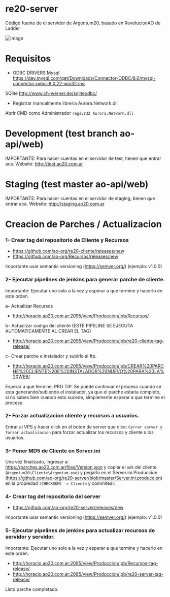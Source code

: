 # re20-server
Código fuente de el servidor de Argentum20, basado en RevolucionAO de Ladder

![image](https://user-images.githubusercontent.com/5874806/126402326-e94f25b3-3992-4db2-ad0b-8b30ad5d34ee.png)

# Requisitos

- ODBC DRIVERS
Mysql
https://dev.mysql.com/get/Downloads/Connector-ODBC/8.0/mysql-connector-odbc-8.0.22-win32.msi

SQlite
http://www.ch-werner.de/sqliteodbc/

- Registrar manualmente libreria Aurora.Network.dll 

Abrir CMD como Administrador `regsvr32 Aurora.Network.dll`


# Development (test branch ao-api/web)
IMPORTANTE: Para hacer cuentas en el servidor de test, tienen que entrar aca.
Website:
http://test.ao20.com.ar



# Staging (test master ao-api/web)
IMPORTANTE: Para hacer cuentas en el servidor de staging, tienen que entrar aca.
Website:
http://staging.ao20.com.ar

# Creacion de Parches / Actualizacion

### 1- Crear tag del repositorio de Cliente y Recursos

- https://github.com/ao-org/re20-cliente/releases/new
- https://github.com/ao-org/Recursos/releases/new

Importante usar semantic versioning (https://semver.org/) (ejemplo: v1.0.0)

### 2- Ejecutar pipelines de jenkins para generar parche de cliente. 
Importante: Ejecutar uno solo a la vez y esperar a que termine y hacerlo en este orden.

a- Actualizar Recursos

- http://horacio.ao20.com.ar:2095/view/Produccion/job/Recursos/

b- Actualizar codigo del cliente (ESTE PIPELINE SE EJECUTA AUTOMATICAMENTE AL CREAR EL TAG)

- http://horacio.ao20.com.ar:2095/view/Produccion/job/re20-cliente-tag-release/

c- Crear parche e instalador y subirlo al ftp.

- http://horacio.ao20.com.ar:2095/view/Produccion/job/CREAR%20PARCHE%20CLIENTE%20E%20INSTALADOR%20NUEVO%20PARA%20LA%20WEB/

Esperar a que termine.
PRO TIP: Se puede continuar el proceso cuando se esta generando/subiendo el instalador, ya que el parche estaria completo, si no sabes bien cuando esto sucede, simplemente esperar a que termine el proceso.

### 2- Forzar actualizacion cliente y recursos a usuarios.
Entrar al VPS y hacer click en el boton de server que dice: `Cerrar server y forzar actualizacion` para forzar actualizar los recursos y cliente a los usuarios.

### 3- Poner MD5 de Cliente en Server.ini
Una vez finalizado, ingresar a: https://parches.ao20.com.ar/files/Version.json y copiar el `md5` del cliente (`Argentum20\Cliente\Argentum.exe`)
y pegarlo en el Server.ini.Produccion (https://github.com/ao-org/re20-server/blob/master/Server.ini.produccion) en la propiedad `[CHECKSUM] -> Cliente` y commitear.

### 4- Crear tag del repositorio del server 

- https://github.com/ao-org/re20-server/releases/new

Importante usar semantic versioning (https://semver.org/) (ejemplo: v1.0.0)

### 5- Ejecutar pipelines de jenkins para actualizar recursos de servidor y servidor.
Importante: Ejecutar uno solo a la vez y esperar a que termine y hacerlo en este orden.

- http://horacio.ao20.com.ar:2095/view/Produccion/job/Recursos-tag-release/
- http://horacio.ao20.com.ar:2095/view/Produccion/job/re20-server-tag-release/


Listo parche completado.


